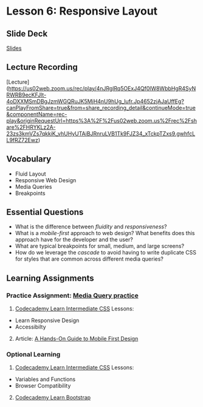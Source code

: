 # Lesson 6: Responsive Layout

## Slide Deck
[Slides](https://docs.google.com/presentation/d/1mqWZb-n8HdRcGppVrtJfWfrRV5AGkegiypxXCpsIrhI/edit?usp=sharing)

## Lecture Recording
[Lecture] (https://us02web.zoom.us/rec/play/4nJRglRq5OExJ4Qf0lW8WbbHgR4SyNRWRB9ecKFJlt-4oDXXMSmDBgJzmWGQRuJK5MjH4nU9hUg_lufr.Jp4652zjAJaUffEg?canPlayFromShare=true&from=share_recording_detail&continueMode=true&componentName=rec-play&originRequestUrl=https%3A%2F%2Fus02web.zoom.us%2Frec%2Fshare%2FHRYKLz2A-23zs3kmVZs7qkkiK_vhUHyUTAiBJRnruLVB1Tk9FJZ34_xTckpTZxs9.gwhfcLL9fRZ72Ewz)

## Vocabulary
* Fluid Layout
* Responsive Web Design
* Media Queries
* Breakpoints

## Essential Questions
* What is the difference between _fluidity_ and _responsiveness_?
* What is a _mobile-first_ approach to web design? What benefits does this approach have for the developer and the user?
* What are typical breakpoints for small, medium, and large screens?
* How do we leverage the _cascade_ to avoid having to write duplicate CSS for styles that are common across different media queries?

## Learning Assignments
### Practice Assignment: [Media Query practice](https://github.com/jo-well29/responsive-media-query-practice)
1. [Codecademy Learn Intermediate CSS](https://www.codecademy.com/learn/learn-intermediate-css) Lessons:
  * Learn Responsive Design
  * Accessibilty
2. Article: [A Hands-On Guide to Mobile First Design](https://www.uxpin.com/studio/blog/a-hands-on-guide-to-mobile-first-design/)

### Optional Learning
1. [Codecademy Learn Intermediate CSS](https://www.codecademy.com/learn/learn-intermediate-css) Lessons:
  * Variables and Functions
  * Browser Compatibility 
2. [Codecademy Learn Bootstrap](https://www.codecademy.com/learn/learn-bootstrap)
